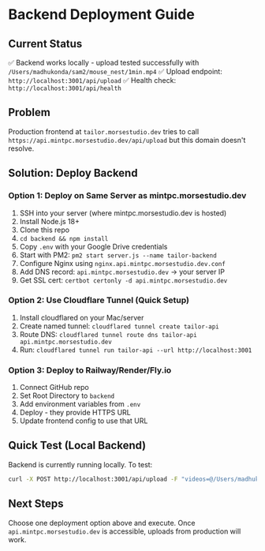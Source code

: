 # Backend Deployment Guide

## Current Status
✅ Backend works locally - upload tested successfully with `/Users/madhukonda/sam2/mouse_nest/1min.mp4`
✅ Upload endpoint: `http://localhost:3001/api/upload`
✅ Health check: `http://localhost:3001/api/health`

## Problem
Production frontend at `tailor.morsestudio.dev` tries to call `https://api.mintpc.morsestudio.dev/api/upload` but this domain doesn't resolve.

## Solution: Deploy Backend

### Option 1: Deploy on Same Server as mintpc.morsestudio.dev
1. SSH into your server (where mintpc.morsestudio.dev is hosted)
2. Install Node.js 18+
3. Clone this repo
4. `cd backend && npm install`
5. Copy `.env` with your Google Drive credentials
6. Start with PM2: `pm2 start server.js --name tailor-backend`
7. Configure Nginx using `nginx.api.mintpc.morsestudio.dev.conf`
8. Add DNS record: `api.mintpc.morsestudio.dev` → your server IP
9. Get SSL cert: `certbot certonly -d api.mintpc.morsestudio.dev`

### Option 2: Use Cloudflare Tunnel (Quick Setup)
1. Install cloudflared on your Mac/server
2. Create named tunnel: `cloudflared tunnel create tailor-api`
3. Route DNS: `cloudflared tunnel route dns tailor-api api.mintpc.morsestudio.dev`
4. Run: `cloudflared tunnel run tailor-api --url http://localhost:3001`

### Option 3: Deploy to Railway/Render/Fly.io
1. Connect GitHub repo
2. Set Root Directory to `backend`
3. Add environment variables from `.env`
4. Deploy - they provide HTTPS URL
5. Update frontend config to use that URL

## Quick Test (Local Backend)
Backend is currently running locally. To test:
```bash
curl -X POST http://localhost:3001/api/upload -F "videos=@/Users/madhukonda/sam2/mouse_nest/1min.mp4"
```

## Next Steps
Choose one deployment option above and execute. Once `api.mintpc.morsestudio.dev` is accessible, uploads from production will work.

